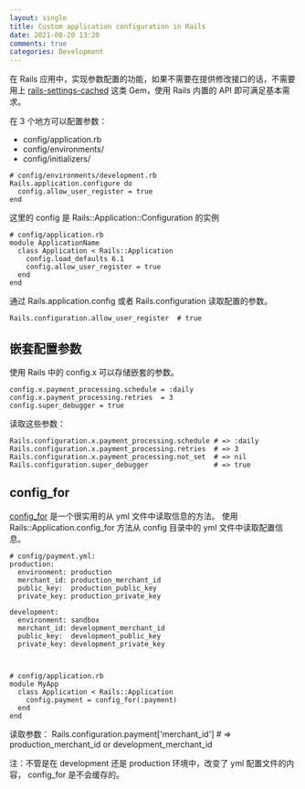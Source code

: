 ```yaml
---
layout: single
title: Custom application configuration in Rails
date: 2021-08-20 13:20
comments: true
categories: Development
---
```


在 Rails 应用中，实现参数配置的功能，如果不需要在提供修改接口的话，不需要用上 [rails-settings-cached](https://github.com/huacnlee/rails-settings-cached) 这类 Gem，使用 Rails 内置的 API 即可满足基本需求。

在 3 个地方可以配置参数：

- config/application.rb
- config/environments/
- config/initializers/

```
# config/environments/development.rb
Rails.application.configure do
  config.allow_user_register = true
end
```

这里的 config 是 Rails::Application::Configuration 的实例

```
# config/application.rb
module ApplicationName
  class Application < Rails::Application
    config.load_defaults 6.1
    config.allow_user_register = true
  end
end
```

通过 Rails.application.config 或者 Rails.configuration 读取配置的参数。

```
Rails.configuration.allow_user_register  # true
```

## 嵌套配置参数

使用 Rails 中的 config.x 可以存储嵌套的参数。

    config.x.payment_processing.schedule = :daily
    config.x.payment_processing.retries  = 3
    config.super_debugger = true

读取这些参数：

    Rails.configuration.x.payment_processing.schedule # => :daily
    Rails.configuration.x.payment_processing.retries  # => 3
    Rails.configuration.x.payment_processing.not_set  # => nil
    Rails.configuration.super_debugger                # => true

## config_for

[config_for](https://api.rubyonrails.org/classes/Rails/Application.html#method-i-config_for) 是一个很实用的从 yml 文件中读取信息的方法。 使用 Rails::Application.config_for 方法从 config 目录中的 yml 文件中读取配置信息。

    # config/payment.yml:
    production:
      environment: production
      merchant_id: production_merchant_id
      public_key:  production_public_key
      private_key: production_private_key

    development:
      environment: sandbox
      merchant_id: development_merchant_id
      public_key:  development_public_key
      private_key: development_private_key



    # config/application.rb
    module MyApp
      class Application < Rails::Application
    	config.payment = config_for(:payment)
      end
    end

读取参数：
Rails.configuration.payment['merchant_id'] # => production_merchant_id or development_merchant_id

注：不管是在 development 还是 production 环境中，改变了 yml 配置文件的内容， config_for 是不会缓存的。
